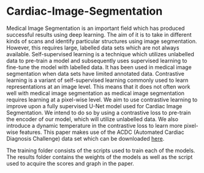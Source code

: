 # Cardiac-Image-Segmentation

Medical Image Segmentation is an important field which has produced successful results using deep learning. The aim of it is to take in different kinds of scans and identify particular structures using image segmentation. However, this requires large, labelled data sets which are not always available. Self-supervised learning is a technique which utilizes unlabelled data to pre-train a model and subsequently uses supervised learning to fine-tune the model with labelled data. It has been used in medical image segmentation when data sets have limited annotated data. Contrastive learning is a variant of self-supervised learning commonly used to learn representations at an image level. This means that it does not often work well with medical image segmentation as medical image segmentation requires learning at a pixel-wise level. We aim to use contrastive learning to improve upon a fully supervised U-Net model used for Cardiac Image Segmentation. We intend to do so by using a contrastive loss to pre-train the encoder of our model, which will utilize unlabelled data. We also introduce a dynamic temperature in the contrastive loss to learn more pixel-wise features. This paper makes use of the ACDC (Automated Cardiac
Diagnosis Challenge) data set which can be downloaded [here](https://www.creatis.insa-lyon.fr/Challenge/acdc/databases.html).

The training folder consists of the scripts used to train each of the models. The results folder contains the weights of the models as well as the script used to acquire the scores and graph in the paper.
